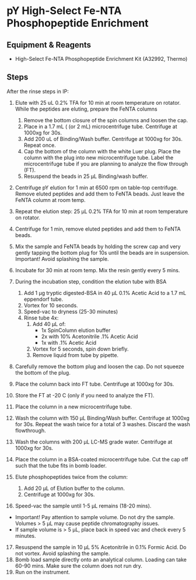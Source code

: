 # pY High-Select Fe-NTA Phosphopeptide Enrichment

## Equipment & Reagents

* High-Select Fe-NTA Phosphopeptide Enrichment Kit (A32992, Thermo)

## Steps

After the rinse steps in IP:

1. Elute with 25 uL 0.2% TFA for 10 min at room temperature on rotator.
   While the peptides are eluting, prepare the FeNTA columns
   1. Remove the bottom closure of the spin columns and loosen the cap.
   2. Place in a 1.7 mL ( (or 2 mL) microcentrifuge tube. Centrifuge at 1000xg for 30s.
   3. Add 200 uL of Binding/Wash buffer. Centrifuge at 1000xg for 30s.
      Repeat once.
   4. Cap the bottom of the column with the white Luer plug. Place the column with the plug into new microcentrifuge tube. Label the microcentrifuge tube if you are planning to analyze the flow through (FT).
   5. Resuspend the beads in 25 μL Binding/wash buffer.
2. Centrifuge pY elution for 1 min at 6500 rpm on table-top centrifuge. Remove eluted peptides and add them to FeNTA beads. Just leave the FeNTA column at room temp.
3. Repeat the elution step: 25 μL 0.2% TFA for 10 min at room temperature on rotator.
4. Centrifuge for 1 min, remove eluted peptides and add them to FeNTA beads.

5. Mix the sample and FeNTA beads by holding the screw cap and very gently tapping the bottom plug for 10s until the beads are in suspension.
   Important! Avoid splashing the sample.
6. Incubate for 30 min at room temp. Mix the resin gently every 5 mins.

7. During the incubation step, condition the elution tube with BSA
   1. Add 1 μg tryptic digested-BSA in 40 μL 0.1% Acetic Acid to a 1.7 mL eppendorf tube.
   2. Vortex for 10 seconds.
   3. Speed-vac to dryness (25-30 minutes)
   4. Rinse tube 4x:
      1. Add 40 μL of:
         * 1x SpinColumn elution buffer
         * 2x with 10% Acetonitrile .1% Acetic Acid
         * 1x with .1% Acetic Acid
      2. Vortex for 5 seconds, spin down briefly.
      3. Remove liquid from tube by pipette.

8. Carefully remove the bottom plug and loosen the cap.
    Do not squeeze the bottom of the plug.
9. Place the column back into FT tube. Centrifuge at 1000xg for 30s.
10. Store the FT at -20 C (only if you need to analyze the FT).

11. Place the column in a new microcentrifuge tube.
12. Wash the column with 150 μL Binding/Wash buffer. Centrifuge at 1000xg for 30s.
    Repeat the wash twice for a total of 3 washes. Discard the wash flowthrough.
13. Wash the columns with 200 μL LC-MS grade water. Centrifuge at 1000xg for 30s.

14. Place the column in a BSA-coated microcentrifuge tube. Cut the cap off such that the tube fits in bomb loader.
15. Elute phosphopeptides twice from the column:
      1. Add 20 μL of Elution buffer to the column.
      2. Centrifuge at 1000xg for 30s.
16. Speed-vac the sample until 1-5 μL remains (18-20 mins).
   * Important! Pay attention to sample volume. Do not dry the sample. Volumes > 5 μL may cause peptide chromatography issues.
   * If sample volume is > 5 μL, place back in speed vac and check every 5 minutes.
17. Resuspend the sample in 10 μL 5% Acetonitrile in 0.1% Formic Acid. Do not vortex. Avoid splashing the sample.
18. Bomb load sample directly onto an analytical column. Loading can take 60-90 mins. Make sure the column does not run dry.
19. Run on the instrument.
